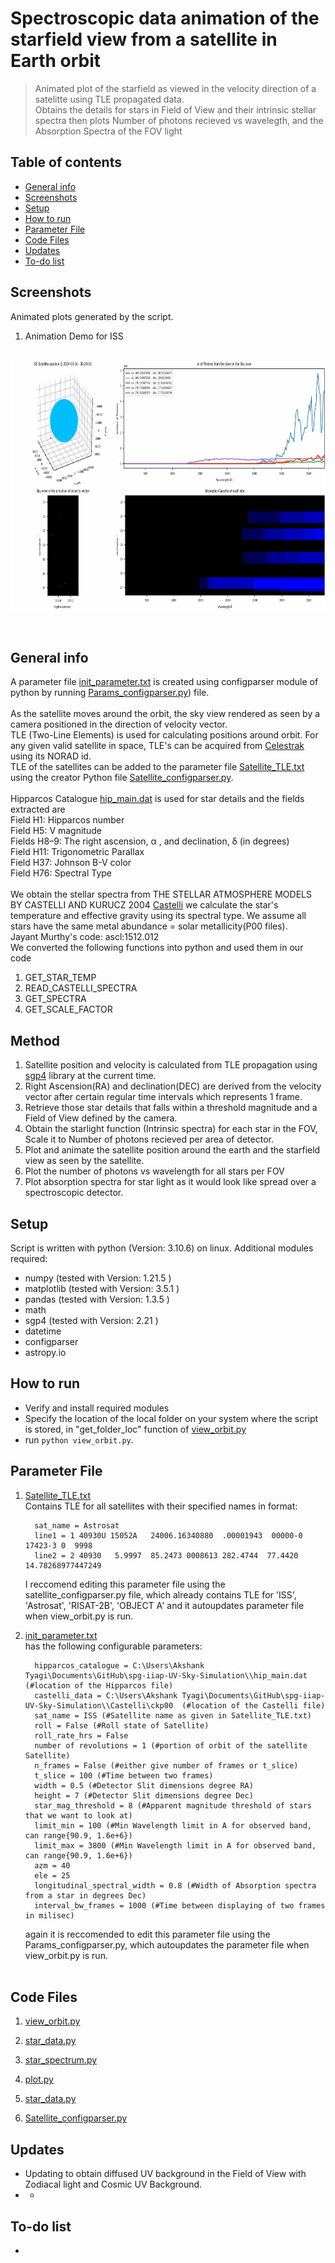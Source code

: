 # Spectroscopic data animation of the starfield view from a satellite in Earth orbit
> Animated plot of the starfield as viewed in the velocity direction of a satelitte using TLE propagated data.  
> Obtains the details for stars in Field of View  and their intrinsic stellar spectra then plots Number of photons recieved vs wavelegth, and the Absorption Spectra of the FOV light

## Table of contents
* [General info](#general-info)
* [Screenshots](#screenshots)
* [Setup](#setup)
* [How to run](#How)
* [Parameter File](#parameter)
* [Code Files](#functions)
* [Updates](#updates)
* [To-do list](#to-do)

## Screenshots
Animated plots generated by the script.    

1.  Animation Demo for ISS 
<br>
<img src="./Demo_file/animation_demo.gif" width="800" height="400" />

&nbsp;   

## General info
A parameter file [init_parameter.txt](./init_parameter.txt) is created using configparser module of python by running [Params_configparser.py](./Params_configparser.py)) file.   
&nbsp;  
As the satellite moves around the orbit, the sky view rendered as seen by a camera positioned in the direction of velocity vector.  
TLE (Two-Line Elements) is used for calculating positions around orbit. For any given valid satellite in space, TLE's can be acquired from [Celestrak](https://celestrak.org/NORAD/documentation/gp-data-formats.php) using its NORAD id.  
TLE of the satellites can be added to the parameter file [Satellite_TLE.txt](./Satellite_TLE.txt) using the creator Python file [Satellite_configparser.py](./Satellite_configparser.py).  
&nbsp;   
Hipparcos Catalogue  [hip_main.dat](./hip_main.dat) is used for star details and the fields extracted are  
Field H1: Hipparcos number  
Field H5: V magnitude    
Fields H8–9:  The right ascension, α , and declination, δ (in degrees)  
Field H11: Trigonometric Parallax  
Field H37: Johnson B-V color  
Field H76: Spectral Type  
&nbsp;  
We obtain the stellar spectra from THE STELLAR ATMOSPHERE MODELS BY CASTELLI AND KURUCZ 2004  [Castelli](./Castelli)
we calculate the star's temperature and effective gravity using its spectral type. 
We assume all stars have the same metal abundance = solar metallicity(P00 files).
&nbsp;   
Jayant Murthy's code: ascl:1512.012  
We converted the following functions into python and used them in our code  
1. GET_STAR_TEMP
2. READ_CASTELLI_SPECTRA
3. GET_SPECTRA
4. GET_SCALE_FACTOR
&nbsp;  
      



## Method   
1.  Satellite position and velocity is calculated from TLE propagation using [sgp4](https://pypi.org/project/sgp4/) library at the current time. 
2.  Right Ascension(RA) and declination(DEC) are derived from the velocity vector after certain regular time intervals which represents 1 frame.   
3.  Retrieve those star details that falls within a threshold magnitude and a Field of View defined by the camera.
4.  Obtain the starlight function (Intrinsic spectra) for each star in the FOV, Scale it to Number of photons recieved per area of detector.
5.  Plot and animate the satellite position around the earth and the starfield view as seen by the satellite.
6.  Plot the number of photons vs wavelength for all stars per FOV
7.  Plot absorption spectra for star light as it would look like spread over a spectroscopic detector.
&nbsp;    


## Setup
Script is written with python (Version: 3.10.6) on linux. Additional modules required:   

* numpy       (tested with Version: 1.21.5 )
* matplotlib  (tested with Version: 3.5.1 )
* pandas      (tested with Version: 1.3.5 )
* math
* sgp4        (tested with Version: 2.21 )
* datetime
* configparser
* astropy.io

## How to run   
* Verify and install required modules
* Specify the location of the local folder on your system where the script is stored, in "get_folder_loc" function of [view_orbit.py](./view_orbit.py)  
* run `python view_orbit.py`. 

## Parameter File
1. [Satellite_TLE.txt](./Satellite_TLE.txt)   
   Contains TLE for all satellites with their specified names in format:
     
         sat_name = Astrosat  
         line1 = 1 40930U 15052A   24006.16340880  .00001943  00000-0  17423-3 0  9998
         line2 = 2 40930   5.9997  85.2473 0008613 282.4744  77.4420 14.78268977447249  
   I reccomend editing this parameter file using the satellite_configparser.py file, which already contains TLE for 'ISS', 'Astrosat', 'RISAT-2B', 'OBJECT A' and it autoupdates parameter file when view_orbit.py is run.
&nbsp;  
 
3. [init_parameter.txt](./init_parameter.txt)  
   has the following configurable parameters:
   
         hipparcos_catalogue = C:\Users\Akshank Tyagi\Documents\GitHub\spg-iiap-UV-Sky-Simulation\\hip_main.dat (#location of the Hipparcos file)  
         castelli_data = C:\Users\Akshank Tyagi\Documents\GitHub\spg-iiap-UV-Sky-Simulation\\Castelli\ckp00  (#location of the Castelli file)
         sat_name = ISS (#Satellite name as given in Satellite_TLE.txt)  
         roll = False (#Roll state of Satellite)  
         roll_rate_hrs = False   
         number of revolutions = 1 (#portion of orbit of the satellite Satellite)  
         n_frames = False (#either give number of frames or t_slice)  
         t_slice = 100 (#Time between two frames)  
         width = 0.5 (#Detector Slit dimensions degree RA)  
         height = 7 (#Detector Slit dimensions degree Dec)  
         star_mag_threshold = 8 (#Apparent magnitude threshold of stars that we want to look at)  
         limit_min = 100 (#Min Wavelength limit in A for observed band, can range{90.9, 1.6e+6})   
         limit_max = 3800 (#Min Wavelength limit in A for observed band, can range{90.9, 1.6e+6})    
         azm = 40  
         ele = 25  
         longitudinal_spectral_width = 0.8 (#Width of Absorption spectra from a star in degrees Dec)
         interval_bw_frames = 1000 (#Time between displaying of two frames in milisec)   
   again it is reccomended to edit this parameter file using the Params_configparser.py, which autoupdates the parameter file when view_orbit.py is run.  
&nbsp;
## Code Files
1. [view_orbit.py](./view_orbit.py)
   
2. [star_data.py](./star_data.py)
3. [star_spectrum.py](./star_spectrum.py)
4. [plot.py](./plot.py)
5. [star_data.py](./star_data.py)
6. [Satellite_configparser.py](./Satellite_configparser.py)



## Updates   
*   Updating to obtain diffused UV background in the Field of View with Zodiacal light and Cosmic UV Background.
*   *  

## To-do list
* 
